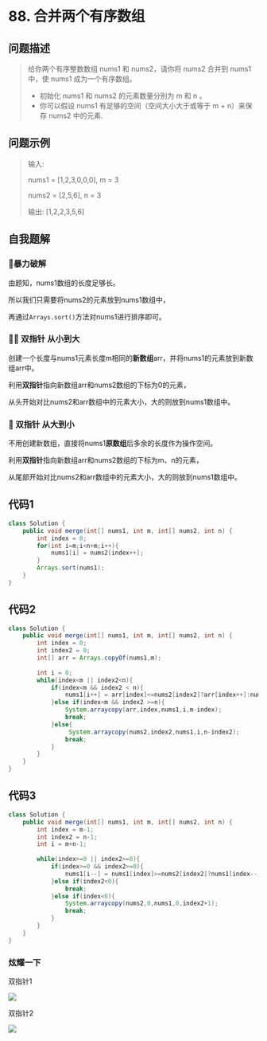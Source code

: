 # 88. 合并两个有序数组
问题描述
----
> 给你两个有序整数数组 nums1 和 nums2，请你将 nums2 合并到 nums1 中，使 nums1 成为一个有序数组。
>
> * 初始化 nums1 和 nums2 的元素数量分别为 m 和 n 。
> * 你可以假设 nums1 有足够的空间（空间大小大于或等于 m + n）来保存 nums2 中的元素.

问题示例
----
> 输入:
>
> nums1 = [1,2,3,0,0,0], m = 3
>
> nums2 = [2,5,6],       n = 3
>
> 输出: [1,2,2,3,5,6]


自我题解
----
### 🦄暴力破解

由题知，nums1数组的长度足够长。

所以我们只需要将nums2的元素放到nums1数组中，

再通过`Arrays.sort()`方法对nums1进行排序即可。

### 🦄🧚‍ 双指针 从小到大  

创建一个长度与nums1元素长度m相同的**新数组**arr，并将nums1的元素放到新数组arr中。

利用**双指针**指向新数组arr和nums2数组的下标为0的元素，

从头开始对比nums2和arr数组中的元素大小，大的则放到nums1数组中。

### 🧚‍ 双指针 从大到小

不用创建新数组，直接将nums1**原数组**后多余的长度作为操作空间。

利用**双指针**指向新数组arr和nums2数组的下标为m、n的元素，

从尾部开始对比nums2和arr数组中的元素大小，大的则放到nums1数组中。


代码1
----
```java
class Solution {
    public void merge(int[] nums1, int m, int[] nums2, int n) {
        int index = 0;
        for(int i=m;i<n+m;i++){
            nums1[i] = nums2[index++];
        }
        Arrays.sort(nums1);
    }
}
```

代码2
----
```java
class Solution {
    public void merge(int[] nums1, int m, int[] nums2, int n) {
        int index = 0;
        int index2 = 0;
        int[] arr = Arrays.copyOf(nums1,m);
        
        int i = 0;
        while(index<m || index2<n){
            if(index<m && index2 < n){
                nums1[i++] = arr[index]<=nums2[index2]?arr[index++]:nums2[index2++];
            }else if(index<m && index2 >=n){
                System.arraycopy(arr,index,nums1,i,m-index);
                break;
            }else{
                 System.arraycopy(nums2,index2,nums1,i,n-index2);
                break;
            }
        }   
    }
}
```

代码3
----
```java
class Solution {
    public void merge(int[] nums1, int m, int[] nums2, int n) {
        int index = m-1;
        int index2 = n-1;
        int i = m+n-1;
        
        while(index>=0 || index2>=0){
            if(index>=0 && index2>=0){
                nums1[i--] = nums1[index]>=nums2[index2]?nums1[index--]:nums2[index2--];
            }else if(index2<0){
                break;
            }else if(index<0){
                System.arraycopy(nums2,0,nums1,0,index2+1);
                break;
            }
        }   
    }
}
```

### 炫耀一下

双指针1

![](https://cdn.jsdelivr.net/gh/occlive/ImageStore//javabase/88.png)

双指针2

![](https://cdn.jsdelivr.net/gh/occlive/ImageStore//javabase/88_2.png)


